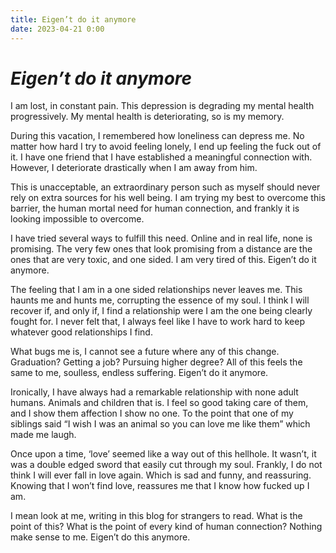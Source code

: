 ```yaml
---
title: Eigen’t do it anymore
date: 2023-04-21 0:00
---
```

# _Eigen’t do it anymore_

I am lost, in constant pain. This depression is degrading my mental health progressively. My mental health is deteriorating, so is my memory. 

During this vacation, I remembered how loneliness can depress me. No matter how hard I try to avoid feeling lonely, I end up feeling the fuck out of it. I have one friend that I have established a meaningful connection with. However, I deteriorate drastically when I am away from him. 

This is unacceptable, an extraordinary person such as myself should never rely on extra sources for his well being. I am trying my best to overcome this barrier, the human mortal need for human connection, and frankly it is looking impossible to overcome.

I have tried several ways to fulfill this need. Online and in real life, none is promising. The very few ones that look promising from a distance are the ones that are very toxic, and one sided. I am very tired of this. Eigen’t do it anymore.

The feeling that I am in a one sided relationships never leaves me. This haunts me and hunts me, corrupting the essence of my soul. I think I will recover if, and only if, I find a relationship were I am the one being clearly fought for. I never felt that, I always feel like I have to work hard to keep whatever good relationships I find.

What bugs me is, I cannot see a future where any of this change. Graduation? Getting a job? Pursuing higher degree? All of this feels the same to me, soulless, endless suffering. Eigen’t do it anymore.

Ironically, I have always had a remarkable relationship with none adult humans. Animals and children that is. I feel so good taking care of them, and I show them affection I show no one. To the point that one of my siblings said “I wish I was an animal so you can love me like them” which made me laugh.

Once upon a time, ‘love’ seemed like a way out of this hellhole. It wasn’t, it was a double edged sword that easily cut through my soul. Frankly, I do not think I will ever fall in love again. Which is sad and funny, and reassuring. Knowing that I won’t find love, reassures me that I know how fucked up I am. 

I mean look at me, writing in this blog for strangers to read. What is the point of this? What is the point of every kind of human connection? Nothing make sense to me. Eigen’t do this anymore.